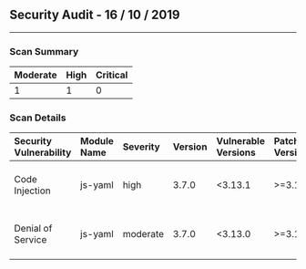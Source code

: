 ## Security Audit - 16 / 10 / 2019
-- -

### Scan Summary

| Moderate | High | Critical |
|:---|:---|:---|
| 1 | 1 | 0 |


### Scan Details

| Security Vulnerability | Module Name | Severity | Version | Vulnerable Versions | Patched Versions | Recommendation | Path | Dev | URL |
|:---|:---|:---|:---|:---|:---|:---|:---|:---|:---|
| Code Injection | js-yaml | high | 3.7.0 | <3.13.1 | >=3.13.1 | Upgrade to version 3.13.1. | @theia/cli>@theia/application-manager>css-loader>cssnano>postcss-svgo>svgo>js-yaml | false | [Info](https://npmjs.com/advisories/813) |
| Denial of Service | js-yaml | moderate | 3.7.0 | <3.13.0 | >=3.13.0 | Upgrade to version 3.13.0. | @theia/cli>@theia/application-manager>css-loader>cssnano>postcss-svgo>svgo>js-yaml | false | [Info](https://npmjs.com/advisories/788) |

